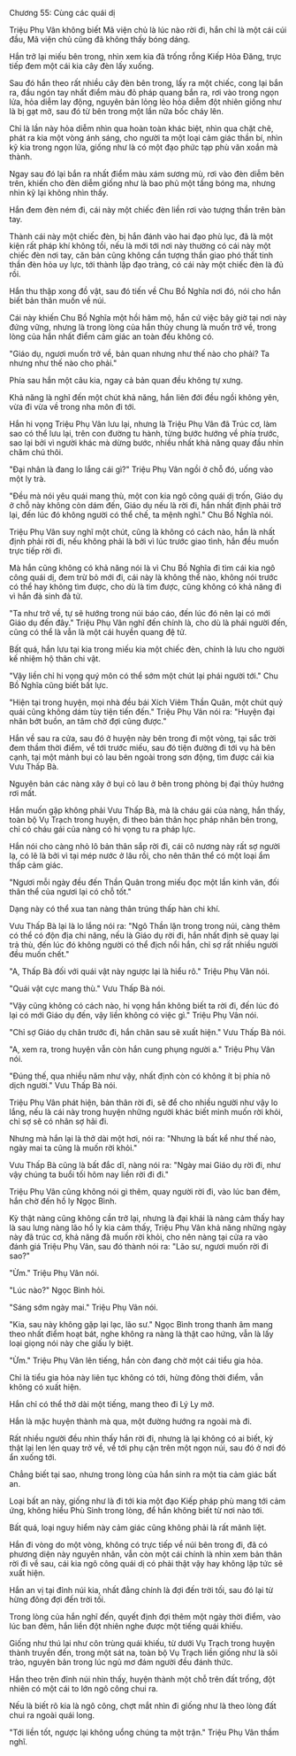 




Chương 55: Cùng các quái dị


Triệu Phụ Vân không biết Mã viện chủ là lúc nào rời đi, hắn chỉ là một cái cúi đầu, Mã viện chủ cũng đã không thấy bóng dáng.

Hắn trở lại miếu bên trong, nhìn xem kia đã trống rỗng Kiếp Hỏa Đăng, trực tiếp đem một cái kia cây đèn lấy xuống.

Sau đó hắn theo rất nhiều cây đèn bên trong, lấy ra một chiếc, cong lại bắn ra, đầu ngón tay nhất điểm màu đỏ pháp quang bắn ra, rơi vào trong ngọn lửa, hỏa diễm lay động, nguyên bản lỏng lẻo hỏa diễm đột nhiên giống như là bị gạt mở, sau đó từ bên trong một lần nữa bốc cháy lên.

Chỉ là lần này hỏa diễm nhìn qua hoàn toàn khác biệt, nhìn qua chặt chẽ, phát ra kia một vòng ánh sáng, cho người ta một loại cảm giác thần bí, nhìn kỹ kia trong ngọn lửa, giống như là có một đạo phức tạp phù văn xoắn mà thành.

Ngay sau đó lại bắn ra nhất điểm màu xám sương mù, rơi vào đèn diễm bên trên, khiến cho đèn diễm giống như là bao phủ một tầng bóng ma, nhưng nhìn kỹ lại không nhìn thấy.

Hắn đem đèn ném đi, cái này một chiếc đèn liền rơi vào tượng thần trên bàn tay.

Thành cái này một chiếc đèn, bị hắn đánh vào hai đạo phù lục, đã là một kiện rất pháp khí không tồi, nếu là mới tới nơi này thường có cái này một chiếc đèn nơi tay, căn bản cũng không cần tượng thần giao phó thất tinh thần đèn hỏa uy lực, tới thành lập đạo tràng, có cái này một chiếc đèn là đủ rồi.

Hắn thu thập xong đồ vật, sau đó tiến về Chu Bồ Nghĩa nơi đó, nói cho hắn biết bản thân muốn về núi.

Cái này khiến Chu Bồ Nghĩa một hồi hâm mộ, hắn cứ việc bây giờ tại nơi này đứng vững, nhưng là trong lòng của hắn thủy chung là muốn trở về, trong lòng của hắn nhất điểm cảm giác an toàn đều không có.

"Giáo dụ, ngươi muốn trở về, bản quan nhưng như thế nào cho phải? Ta nhưng như thế nào cho phải."

Phía sau hắn một câu kia, ngay cả bản quan đều không tự xưng.

Khả năng là nghĩ đến một chút khả năng, hắn liên đới đều ngồi không yên, vừa đi vừa về trong nha môn đi tới.

Hắn hi vọng Triệu Phụ Vân lưu lại, nhưng là Triệu Phụ Vân đã Trúc cơ, làm sao có thể lưu lại, trên con đường tu hành, từng bước hướng về phía trước, sao lại bởi vì người khác mà dừng bước, nhiều nhất khả năng quay đầu nhìn chăm chú thôi.

"Đại nhân là đang lo lắng cái gì?" Triệu Phụ Vân ngồi ở chỗ đó, uống vào một ly trà.

"Đều mà nói yêu quái mang thù, một con kia ngô công quái dị trốn, Giáo dụ ở chỗ này không còn dám đến, Giáo dụ nếu là rời đi, hắn nhất định phải trở lại, đến lúc đó không người có thể chế, ta mệnh nghỉ." Chu Bồ Nghĩa nói.

Triệu Phụ Vân suy nghĩ một chút, cũng là không có cách nào, hắn là nhất định phải rời đi, nếu không phải là bởi vì lúc trước giao tình, hắn đều muốn trực tiếp rời đi.

Mà hắn cũng không có khả năng nói là vì Chu Bồ Nghĩa đi tìm cái kia ngô công quái dị, đem trừ bỏ mới đi, cái này là không thể nào, không nói trước có thể hay không tìm được, cho dù là tìm được, cũng không có khả năng đi vì hắn đả sinh đả tử.

"Ta như trở về, tự sẽ hướng trong núi báo cáo, đến lúc đó nên lại có mới Giáo dụ đến đây." Triệu Phụ Vân nghĩ đến chính là, cho dù là phái người đến, cũng có thể là vẫn là một cái huyền quang đệ tử.

Bất quá, hắn lưu tại kia trong miếu kia một chiếc đèn, chính là lưu cho người kế nhiệm hộ thân chi vật.

"Vậy liền chỉ hi vọng quý môn có thể sớm một chút lại phái người tới." Chu Bồ Nghĩa cũng biết bất lực.

"Hiện tại trong huyện, mọi nhà đều bái Xích Viêm Thần Quân, một chút quỷ quái cũng không dám tùy tiện tiến đến." Triệu Phụ Vân nói ra: "Huyện đại nhân bớt buồn, an tâm chờ đợi cũng được."

Hắn về sau ra cửa, sau đó ở huyện này bên trong đi một vòng, tại sắc trời đem thầm thời điểm, về tới trước miếu, sau đó tiện đường đi tới vụ hà bên cạnh, tại một mảnh bụi cỏ lau bên ngoài trong sơn động, tìm được cái kia Vưu Thấp Bà.

Nguyên bản các nàng xây ở bụi cỏ lau ở bên trong phòng bị đại thủy hướng rơi mất.

Hắn muốn gặp không phải Vưu Thấp Bà, mà là cháu gái của nàng, hắn thấy, toàn bộ Vụ Trạch trong huyện, đi theo bản thân học pháp nhân bên trong, chỉ có cháu gái của nàng có hi vọng tu ra pháp lực.

Hắn nói cho càng nhỏ lô bản thân sắp rời đi, cái cô nương này rất sợ người lạ, có lẽ là bởi vì tại mép nước ở lâu rồi, cho nên thân thể có một loại ẩm thấp cảm giác.

"Ngươi mỗi ngày đều đến Thần Quân trong miếu đọc một lần kinh văn, đối thân thể của ngươi lại có chỗ tốt."

Dạng này có thể xua tan nàng thân trúng thấp hàn chi khí.

Vưu Thấp Bà lại là lo lắng nói ra: "Ngô Thần lặn trong trong núi, càng thêm có thể có độn địa chi năng, nếu là Giáo dụ rời đi, hắn nhất định sẽ quay lại trả thù, đến lúc đó không người có thể địch nổi hắn, chỉ sợ rất nhiều người đều muốn chết."

"A, Thấp Bà đối với quái vật này ngược lại là hiểu rõ." Triệu Phụ Vân nói.

"Quái vật cực mang thù." Vưu Thấp Bà nói.

"Vậy cũng không có cách nào, hi vọng hắn không biết ta rời đi, đến lúc đó lại có mới Giáo dụ đến, vậy liền không có việc gì." Triệu Phụ Vân nói.

"Chỉ sợ Giáo dụ chân trước đi, hắn chân sau sẽ xuất hiện." Vưu Thấp Bà nói.

"A, xem ra, trong huyện vẫn còn hắn cung phụng người a." Triệu Phụ Vân nói.

"Đúng thế, qua nhiều năm như vậy, nhất định còn có không ít bị phía nô dịch người." Vưu Thấp Bà nói.

Triệu Phụ Vân phát hiện, bản thân rời đi, sẽ để cho nhiều người như vậy lo lắng, nếu là cái này trong huyện những người khác biết mình muốn rời khỏi, chỉ sợ sẽ có nhân sợ hãi đi.

Nhưng mà hắn lại là thở dài một hơi, nói ra: "Nhưng là bất kể như thế nào, ngày mai ta cũng là muốn rời khỏi."

Vưu Thấp Bà cũng là bất đắc dĩ, nàng nói ra: "Ngày mai Giáo dụ rời đi, như vậy chúng ta buổi tối hôm nay liền rời đi đi."

Triệu Phụ Vân cũng không nói gì thêm, quay người rời đi, vào lúc ban đêm, hắn chờ đến hồ ly Ngọc Bình.

Kỳ thật nàng cũng không cần trở lại, nhưng là đại khái là nàng cảm thấy hay là sau lưng nàng lão hồ ly kia cảm thấy, Triệu Phụ Vân khả năng những ngày này đã trúc cơ, khả năng đã muốn rời khỏi, cho nên nàng tại cửa ra vào đánh giá Triệu Phụ Vân, sau đó thành nói ra: "Lão sư, ngươi muốn rời đi sao?"

"Ừm." Triệu Phụ Vân nói.

"Lúc nào?" Ngọc Bình hỏi.

"Sáng sớm ngày mai." Triệu Phụ Vân nói.

"Kia, sau này không gặp lại lạc, lão sư." Ngọc Bình trong thanh âm mang theo nhất điểm hoạt bát, nghe không ra nàng là thật cao hứng, vẫn là lấy loại giọng nói này che giấu ly biệt.

"Ừm." Triệu Phụ Vân lên tiếng, hắn còn đang chờ một cái tiểu gia hỏa.

Chỉ là tiểu gia hỏa này liên tục không có tới, hừng đông thời điểm, vẫn không có xuất hiện.

Hắn chỉ có thể thở dài một tiếng, mang theo đi Lý Ly mở.

Hắn là mặc huyện thành mà qua, một đường hướng ra ngoài mà đi.

Rất nhiều người đều nhìn thấy hắn rời đi, nhưng là lại không có ai biết, kỳ thật lại len lén quay trở về, về tới phụ cận trên một ngọn núi, sau đó ở nơi đó ẩn xuống tới.

Chẳng biết tại sao, nhưng trong lòng của hắn sinh ra một tia cảm giác bất an.

Loại bất an này, giống như là đi tới kia một đạo Kiếp pháp phù mang tới cảm ứng, không hiểu Phù Sinh trong lòng, để hắn không biết từ nơi nào tới.

Bất quá, loại nguy hiểm này cảm giác cũng không phải là rất mãnh liệt.

Hắn đi vòng do một vòng, không có trực tiếp về núi bên trong đi, đã có phương diện này nguyên nhân, vẫn còn một cái chính là nhìn xem bản thân rời đi về sau, cái kia ngô công quái dị có phải thật vậy hay không lập tức sẽ xuất hiện.

Hắn an vị tại đỉnh núi kia, nhất đẳng chính là đợi đến trời tối, sau đó lại từ hừng đông đợi đến trời tối.

Trong lòng của hắn nghĩ đến, quyết định đợi thêm một ngày thời điểm, vào lúc ban đêm, hắn liền đột nhiên nghe được một tiếng quái khiếu.

Giống như thú lại như côn trùng quái khiếu, từ dưới Vụ Trạch trong huyện thành truyền đến, trong một sát na, toàn bộ Vụ Trạch liền giống như là sôi trào, nguyên bản trong lúc ngủ mơ đám người đều đánh thức.

Hắn theo trên đỉnh núi nhìn thấy, huyện thành một chỗ trên đất trống, đột nhiên có một cái to lớn ngô công chui ra.

Nếu là biết rõ kia là ngô công, chợt mắt nhìn đi giống như là theo lòng đất chui ra ngoài quái long.

"Tới liền tốt, ngược lại không uổng chúng ta một trận." Triệu Phụ Vân thầm nghĩ.




